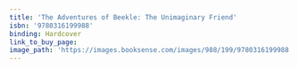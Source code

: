 ```yaml
---
title: 'The Adventures of Beekle: The Unimaginary Friend'
isbn: '9780316199988'
binding: Hardcover
link_to_buy_page:
image_path: 'https://images.booksense.com/images/988/199/9780316199988.jpg'
---
```


